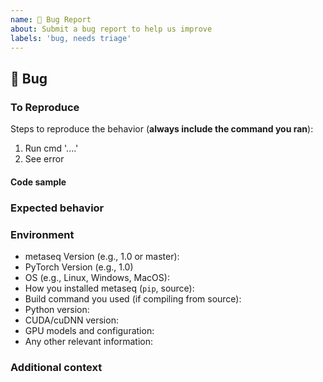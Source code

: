 ```yaml
---
name: 🐛 Bug Report
about: Submit a bug report to help us improve
labels: 'bug, needs triage'
---
```


## 🐛 Bug

<!-- A clear and concise description of what the bug is. -->

### To Reproduce

Steps to reproduce the behavior (**always include the command you ran**):

1. Run cmd '....'
2. See error

<!-- If you have a code sample, error messages, stack traces, please provide it here as well -->


#### Code sample
<!-- Ideally attach a minimal code sample to reproduce the decried issue.
Minimal means having the shortest code but still preserving the bug. -->

### Expected behavior

<!-- A clear and concise description of what you expected to happen. -->

### Environment

 - metaseq Version (e.g., 1.0 or master):
 - PyTorch Version (e.g., 1.0)
 - OS (e.g., Linux, Windows, MacOS):
 - How you installed metaseq (`pip`, source):
 - Build command you used (if compiling from source):
 - Python version:
 - CUDA/cuDNN version:
 - GPU models and configuration:
 - Any other relevant information:

### Additional context

<!-- Add any other context about the problem here. -->
